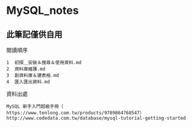 # MySQL_notes


## 此筆記僅供自用  ## 

閱讀順序
```
1  初探＿安裝＆搜尋＆使用資料.md
2  資料庫維護.md
3  創資料庫＆建表格.md
4  匯入匯出資料.md
```


資料出處
```
MySQL 新手入門超級手冊（ https://www.tenlong.com.tw/products/9789864768547）
http://www.codedata.com.tw/database/mysql-tutorial-getting-started
```

